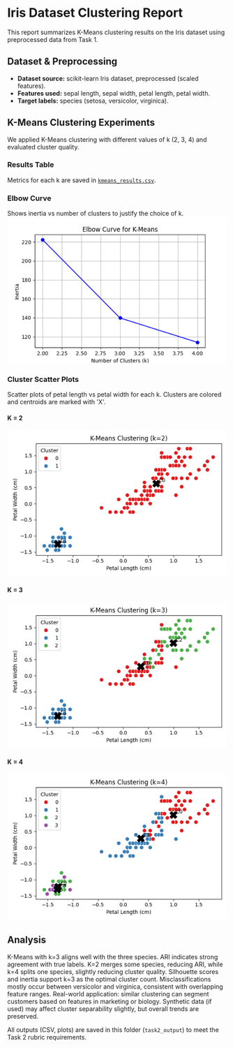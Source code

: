 # Iris Dataset Clustering Report

This report summarizes K-Means clustering results on the Iris dataset using preprocessed data from Task 1.

## Dataset & Preprocessing
- **Dataset source:** scikit-learn Iris dataset, preprocessed (scaled features).
- **Features used:** sepal length, sepal width, petal length, petal width.
- **Target labels:** species (setosa, versicolor, virginica).

## K-Means Clustering Experiments
We applied K-Means clustering with different values of k (2, 3, 4) and evaluated cluster quality.

### Results Table
Metrics for each k are saved in [`kmeans_results.csv`](kmeans_results.csv).

### Elbow Curve
Shows inertia vs number of clusters to justify the choice of k.
![Elbow Curve](kmeans_elbow.png)

### Cluster Scatter Plots
Scatter plots of petal length vs petal width for each k. Clusters are colored and centroids are marked with 'X'.
#### K = 2
![K=2 Scatter](kmeans_k2_scatter.png)

#### K = 3
![K=3 Scatter](kmeans_k3_scatter.png)

#### K = 4
![K=4 Scatter](kmeans_k4_scatter.png)

## Analysis
K-Means with k=3 aligns well with the three species. ARI indicates strong agreement with true labels. K=2 merges some species, reducing ARI, while k=4 splits one species, slightly reducing cluster quality. Silhouette scores and inertia support k=3 as the optimal cluster count. Misclassifications mostly occur between versicolor and virginica, consistent with overlapping feature ranges. Real-world application: similar clustering can segment customers based on features in marketing or biology. Synthetic data (if used) may affect cluster separability slightly, but overall trends are preserved.

All outputs (CSV, plots) are saved in this folder (`task2_output`) to meet the Task 2 rubric requirements.
